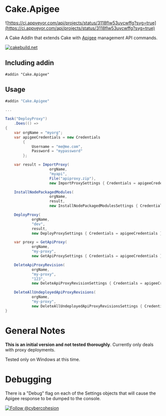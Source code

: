 # Cake.Apigee

![https://ci.appveyor.com/api/projects/status/3118flw53uycwffg?svg=true](https://ci.appveyor.com/api/projects/status/3118flw53uycwffg?svg=true)

A Cake AddIn that extends Cake with [Apigee](https://apigee.com) management API commands.

[![cakebuild.net](https://img.shields.io/badge/WWW-cakebuild.net-blue.svg)](http://cakebuild.net/)

## Including addin

```
#addin "Cake.Apigee"
```

## Usage

```csharp
#addin "Cake.Apigee"

...

Task("DeployProxy")
    .Does(() =>
{
    var orgName = "myorg";
    var apigeeCredentials = new Credentials
        {
            Username = "me@me.com",
            Password = "mypassword"
        };

    var result = ImportProxy(
                    orgName, 
                    "myapi", 
                    File("apiproxy.zip"), 
                    new ImportProxySettings { Credentials = apigeeCredentials });

    InstallNodePackagedModules(
                    orgName, 
                    result, 
                    new InstallNodePackagedModulesSettings { Credentials = apigeeCredentials });

    DeployProxy(
            orgName, 
            "dev", 
            result, 
            new DeployProxySettings { Credentials = apigeeCredentials });

    var proxy = GetApiProxy(
            orgName,             
            "my-proxy", 
            new GetApiProxySettings { Credentials = apigeeCredentials });

    DeleteApiProxyRevision(
            orgName,             
            "my-proxy", 
            "123",
            new DeleteApiProxyRevisionSettings { Credentials = apigeeCredentials });

    DeleteAllUndeployedApiProxyRevisions(
            orgName,             
            "my-proxy",             
            new DeleteAllUndeployedApiProxyRevisionsSettings { Credentials = apigeeCredentials });
}

```

# General Notes
**This is an initial version and not tested thoroughly**. Currently only deals with proxy 
deployments.

Tested only on Windows at this time. 

# Debugging

There is a "Debug" flag on each of the Settings objects that will cause the Apigee response to be dumped to the console.

[![Follow @cybercohesion](https://img.shields.io/badge/Twitter-Follow%20%40cybercohesion-blue.svg)](https://twitter.com/intent/follow?screen_name=cybercohesion)